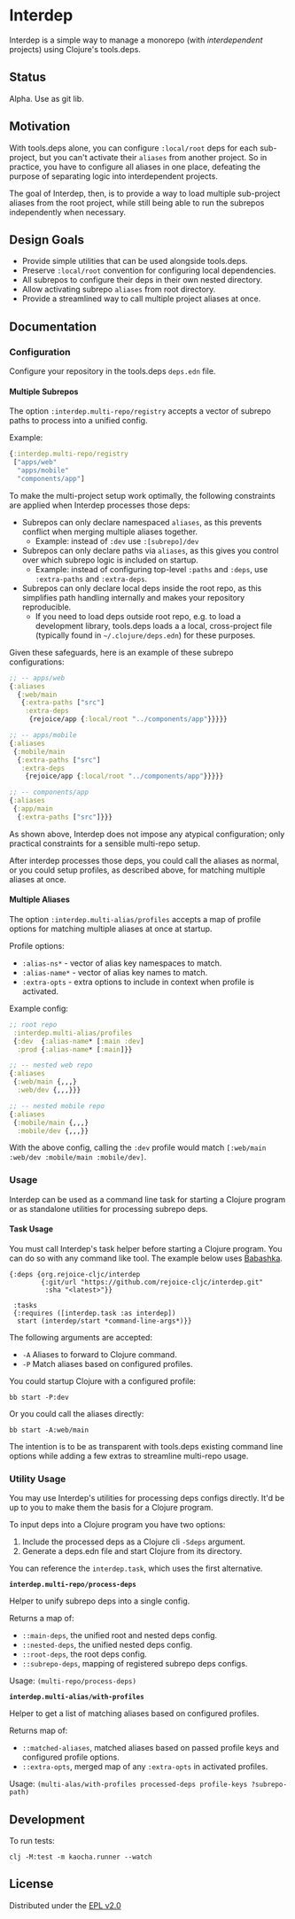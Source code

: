 # Interdep

Interdep is a simple way to manage a monorepo (with *interdependent* projects) using Clojure's tools.deps. 

## Status

Alpha. Use as git lib.

## Motivation

With tools.deps alone, you can configure `:local/root` deps for each sub-project, but you can't activate their `aliases` from another project. So in practice, you have to configure all aliases in one place, defeating the purpose of separating logic into interdependent projects.

The goal of Interdep, then, is to provide a way to load multiple sub-project aliases from the root project, while still being able to run the subrepos independently when necessary.

## Design Goals 

* Provide simple utilities that can be used alongside tools.deps. 
* Preserve `:local/root` convention for configuring local dependencies.
* All subrepos to configure their deps in their own nested directory.
* Allow activating subrepo `aliases` from root directory.
* Provide a streamlined way to call multiple project aliases at once.
## Documentation

### Configuration

Configure your repository in the tools.deps `deps.edn` file.

#### Multiple Subrepos

The option `:interdep.multi-repo/registry` accepts a vector of subrepo paths to process into a unified config.

Example: 
```clj
{:interdep.multi-repo/registry
 ["apps/web" 
  "apps/mobile"
  "components/app"]
```

To make the multi-project setup work optimally, the following constraints are applied when Interdep processes those deps:
- Subrepos can only declare namespaced `aliases`, as this prevents conflict when merging multiple aliases together.
  - Example: instead of `:dev` use `:[subrepo]/dev`
- Subrepos can only declare paths via `aliases`, as this gives you control over which subrepo logic is included on startup.
  - Example: instead of configuring top-level `:paths` and `:deps`, use `:extra-paths` and `:extra-deps`.
- Subrepos can only declare local deps inside the root repo, as this simplifies path handling internally and makes your repository reproducible.
  -  If you need to load deps outside root repo, e.g. to load a development library, tools.deps loads a a local, cross-project file (typically found in `~/.clojure/deps.edn`) for these purposes.

Given these safeguards, here is an example of these subrepo configurations:

```clj
;; -- apps/web
{:aliases 
  {:web/main 
   {:extra-paths ["src"]
    :extra-deps 
     {rejoice/app {:local/root "../components/app"}}}}}   

;; -- apps/mobile
{:aliases 
 {:mobile/main 
  {:extra-paths ["src"]
   :extra-deps 
    {rejoice/app {:local/root "../components/app"}}}}}

;; -- components/app
{:aliases 
 {:app/main 
  {:extra-paths ["src"]}}}
```

As shown above, Interdep does not impose any atypical configuration; only practical constraints for a sensible multi-repo setup. 

After interdep processes those deps, you could call the aliases as normal, or you could setup profiles, as described above, for matching multiple aliases at once.

#### Multiple Aliases

The option `:interdep.multi-alias/profiles` accepts a map of profile options for matching multiple aliases at once at startup.

Profile options:
- `:alias-ns*` - vector of alias key namespaces to match.
- `:alias-name*` - vector of alias key names to match.
- `:extra-opts` - extra options to include in context when profile is activated.


Example config:
```clj
;; root repo
 :interdep.multi-alias/profiles
 {:dev  {:alias-name* [:main :dev]
  :prod {:alias-name* [:main]}}

;; -- nested web repo
{:aliases 
 {:web/main {,,,}
  :web/dev {,,,}}}   

;; -- nested mobile repo
{:aliases 
 {:mobile/main {,,,}
  :mobile/dev {,,,}}
```

With the above config, calling the `:dev` profile would match `[:web/main :web/dev :mobile/main :mobile/dev]`.

### Usage 

Interdep can be used as a command line task for starting a Clojure program or as standalone utilities for processing subrepo deps.

#### Task Usage 

You must call Interdep's task helper before starting a Clojure program. You can do so with any command like tool. The example below uses [Babashka](https://github.com/babashka/babashka).

```
{:deps {org.rejoice-cljc/interdep 
        {:git/url "https://github.com/rejoice-cljc/interdep.git"
         :sha "<latest>"}}

 :tasks
 {:requires ([interdep.task :as interdep])
  start (interdep/start *command-line-args*)}}
```

The following arguments are accepted:
* `-A` Aliases to forward to Clojure command.
* `-P` Match aliases based on configured profiles.


You could startup Clojure with a configured profile: 

```
bb start -P:dev
```

Or you could call the aliases directly:
```
bb start -A:web/main
```

The intention is to be as transparent with tools.deps existing command line options while adding a few extras to streamline multi-repo usage.

### Utility Usage

You may use Interdep's utilities for processing deps configs directly. It'd be up to you to make them the basis for a Clojure program.

To input deps into a Clojure program you have two options: 
1) Include the processed deps as a Clojure cli `-Sdeps` argument.
2) Generate a deps.edn file and start Clojure from its directory.

You can reference the `interdep.task`, which uses the first alternative.

**`interdep.multi-repo/process-deps`** 

Helper to unify subrepo deps into a single config. 

Returns a map of: 
 - `::main-deps`, the unified root and nested deps config.
 - `::nested-deps`, the unified nested deps config.
 - `::root-deps`, the root deps config.
 - `::subrepo-deps`, mapping of registered subrepo deps configs.

Usage: `(multi-repo/process-deps)`

**`interdep.multi-alias/with-profiles`** 

Helper to get a list of matching aliases based on configured profiles.

Returns map of:
- `::matched-aliases`, matched aliases based on passed profile keys and configured profile options.
- `::extra-opts`, merged map of any `:extra-opts` in activated profiles.

Usage: `(multi-alas/with-profiles processed-deps profile-keys ?subrepo-path)`

## Development 

To run tests: 

```
clj -M:test -m kaocha.runner --watch

```
## License

Distributed under the [EPL v2.0](LICENSE)
